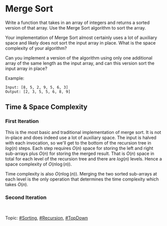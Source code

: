 # Merge Sort
Write a function that takes in an array of integers and returns a sorted version of that array. 
Use the Merge Sort algorithm to sort the array.

Your implementation of Merge Sort almost certainly uses a lot of auxiliary space and likely does not 
sort the input array in place. What is the space complexity of your algorithm? 

Can you implement a version of the algorithm using only one additional array of the same length 
as the input array, and can this version sort the input array in place?

Example:
```
Input: [8, 5, 2, 9, 5, 6, 3]
Output: [2, 3, 5, 5, 6, 8, 9]
```

## Time & Space Complexity

### First Iteration
This is the most basic and traditional implementation of merge sort. It is not in-place and does
indeed use a lot of auxiliary space. The input is halved with each invocation, so we'll get to the
bottom of the recursion tree in $log(n)$ steps. Each step requires $O(n)$ space for storing the
left and right sub-arrays plus $O(n)$ for storing the merged result. That is $O(n)$ space
in total for each level of the recursion tree and there are $log(n)$ levels. Hence a space
complexity of $O(n\log{(n)})$.

Time complexity is also $O(n\log{(n)})$. Merging the two sorted sub-arrays at each level is the only
operation that determines the time complexity which takes $O(n)$.

### Second Iteration


</br>

Topic: [#Sorting](), [#Recursion](), [#TopDown]()